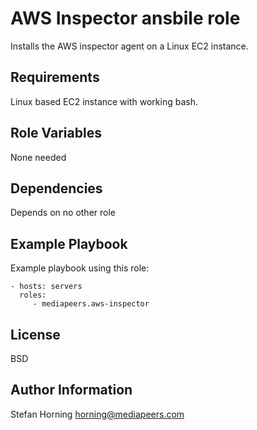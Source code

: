 # AWS Inspector ansbile role

Installs the AWS inspector agent on a Linux EC2 instance.

## Requirements

Linux based EC2 instance with working bash.

## Role Variables

None needed

## Dependencies

Depends on no other role

## Example Playbook

Example playbook using this role:

    - hosts: servers
      roles:
         - mediapeers.aws-inspector

## License

BSD

## Author Information

Stefan Horning <horning@mediapeers.com>
